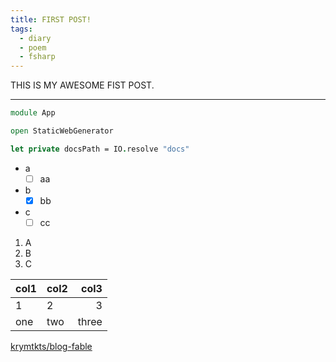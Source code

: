 ```yaml
---
title: FIRST POST!
tags:
  - diary
  - poem
  - fsharp
---
```


THIS IS MY AWESOME FIST POST.

---

```fsharp
module App

open StaticWebGenerator

let private docsPath = IO.resolve "docs"
```

- a
  - [ ] aa
- b
  - [x] bb
- c
  - [ ] cc

1. A
2. B
3. C

| col1 | col2 |  col3 |
| ---- | :--- | ----: |
| 1    | 2    |     3 |
| one  | two  | three |

[krymtkts/blog-fable](https://github.com/krymtkts/blog-fable)
